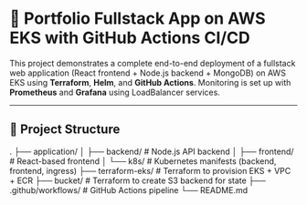 # 🚀 Portfolio Fullstack App on AWS EKS with GitHub Actions CI/CD

This project demonstrates a complete end-to-end deployment of a fullstack web application (React frontend + Node.js backend + MongoDB) on AWS EKS using **Terraform**, **Helm**, and **GitHub Actions**. Monitoring is set up with **Prometheus** and **Grafana** using LoadBalancer services.

---

## 🧱 Project Structure

.
├── application/
│ ├── backend/ # Node.js API backend
│ ├── frontend/ # React-based frontend
│ └── k8s/ # Kubernetes manifests (backend, frontend, ingress)
├── terraform-eks/ # Terraform to provision EKS + VPC + ECR
├── bucket/ # Terraform to create S3 backend for state
├── .github/workflows/ # GitHub Actions pipeline
└── README.md
